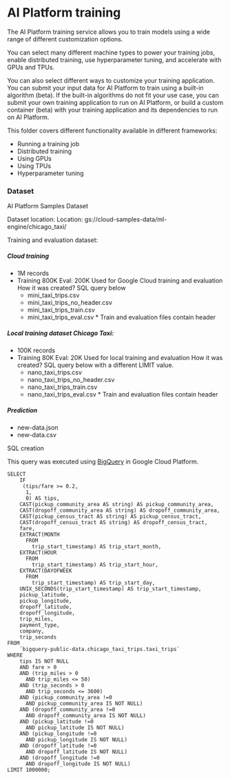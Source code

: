 # AI Platform training

The AI Platform training service allows you to train models using a wide range of different customization options.

You can select many different machine types to power your training jobs, enable distributed training, use hyperparameter 
tuning, and accelerate with GPUs and TPUs.

You can also select different ways to customize your training application. You can submit your input data for AI 
Platform to train using a built-in algorithm (beta).
If the built-in algorithms do not fit your use case, you can submit your own training application to run on AI Platform, 
or build a custom container (beta) with your training application and its dependencies to run on AI Platform.

This folder covers different functionality available in different frameworks:

 - Running a training job
 - Distributed training
 - Using GPUs
 - Using TPUs
 - Hyperparameter tuning
 
### Dataset

AI Platform Samples Dataset

Dataset location:
Location: gs://cloud-samples-data/ml-engine/chicago_taxi/

Training and evaluation dataset:

##### Cloud training
   - 1M records 
   - Training 800K Eval: 200K
   Used for Google Cloud training and evaluation
   How it was created? SQL query below
        - mini_taxi_trips.csv
        - mini_taxi_trips_no_header.csv
        - mini_taxi_trips_train.csv
        - mini_taxi_trips_eval.csv
    * Train and evaluation files contain header

##### Local training dataset Chicago Taxi:
   - 100K records
   - Training 80K Eval: 20K	
   Used for local training and evaluation
   How it was created? SQL query below with a different LIMIT value.
        - nano_taxi_trips.csv
        - nano_taxi_trips_no_header.csv
        - nano_taxi_trips_train.csv
        - nano_taxi_trips_eval.csv
    * Train and evaluation files contain header

##### Prediction
   - new-data.json
   - new-data.csv

SQL creation

This query was executed using [BigQuery](https://cloud.google.com/bigquery/) in Google Cloud Platform.
```
SELECT
    IF
     (tips/fare >= 0.2,      
      1,
      0) AS tips,
    CAST(pickup_community_area AS string) AS pickup_community_area,
    CAST(dropoff_community_area AS string) AS dropoff_community_area,
    CAST(pickup_census_tract AS string) AS pickup_census_tract,
    CAST(dropoff_census_tract AS string) AS dropoff_census_tract,
    fare,
    EXTRACT(MONTH
      FROM
        trip_start_timestamp) AS trip_start_month,
    EXTRACT(HOUR
      FROM
        trip_start_timestamp) AS trip_start_hour,
    EXTRACT(DAYOFWEEK
      FROM
        trip_start_timestamp) AS trip_start_day,
    UNIX_SECONDS(trip_start_timestamp) AS trip_start_timestamp,
    pickup_latitude,
    pickup_longitude,
    dropoff_latitude,
    dropoff_longitude,
    trip_miles,
    payment_type,
    company,
    trip_seconds
FROM
    `bigquery-public-data.chicago_taxi_trips.taxi_trips`
WHERE   
    tips IS NOT NULL
    AND fare > 0
    AND (trip_miles > 0
      AND trip_miles <= 50)
    AND (trip_seconds > 0
      AND trip_seconds <= 3600)
    AND (pickup_community_area !=0
      AND pickup_community_area IS NOT NULL)
    AND (dropoff_community_area !=0
      AND dropoff_community_area IS NOT NULL)
    AND (pickup_latitude !=0
      AND pickup_latitude IS NOT NULL)
    AND (pickup_longitude !=0
      AND pickup_longitude IS NOT NULL)
    AND (dropoff_latitude !=0
      AND dropoff_latitude IS NOT NULL)
    AND (dropoff_longitude !=0
      AND dropoff_longitude IS NOT NULL)
LIMIT 1000000;
```